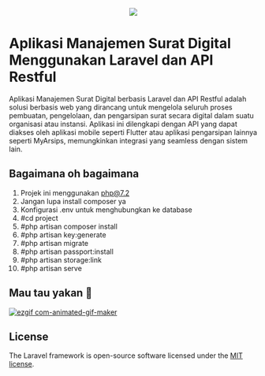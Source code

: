 <p align="center"><img src="https://laravel.com/assets/img/components/logo-laravel.svg"></p>

# Aplikasi Manajemen Surat Digital Menggunakan Laravel dan API Restful
Aplikasi Manajemen Surat Digital berbasis Laravel dan API Restful adalah solusi berbasis web yang dirancang untuk mengelola seluruh proses pembuatan, pengelolaan, dan pengarsipan surat secara digital dalam suatu organisasi atau instansi. Aplikasi ini dilengkapi dengan API yang dapat diakses oleh aplikasi mobile seperti Flutter atau aplikasi pengarsipan lainnya seperti MyArsips, memungkinkan integrasi yang seamless dengan sistem lain.

## Bagaimana oh bagaimana
1. Projek ini menggunakan php@7.2
2. Jangan lupa install composer ya
3. Konfigurasi .env untuk menghubungkan ke database
4. #cd project
5. #php artisan composer install
6. #php artisan key:generate
7. #php artisan migrate
8. #php artisan passport:install
9. #php artisan storage:link
10. #php artisan serve

## Mau tau yakan 💸
[![ezgif com-animated-gif-maker](https://github.com/user-attachments/assets/17497ff2-bdb1-4b98-979a-8c6adf47969a)](https://saweria.co/pulpjetty)

## License
The Laravel framework is open-source software licensed under the [MIT license](https://opensource.org/licenses/MIT).
